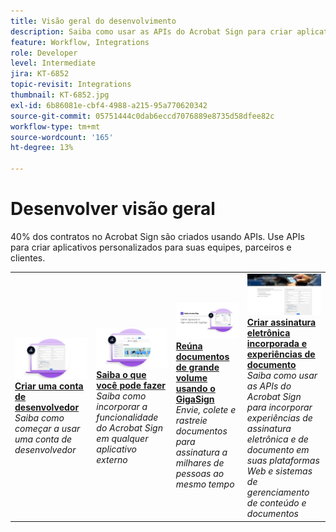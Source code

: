 ```yaml
---
title: Visão geral do desenvolvimento
description: Saiba como usar as APIs do Acrobat Sign para criar aplicativos personalizados para suas equipes, parceiros e clientes
feature: Workflow, Integrations
role: Developer
level: Intermediate
jira: KT-6852
topic-revisit: Integrations
thumbnail: KT-6852.jpg
exl-id: 6b86081e-cbf4-4988-a215-95a770620342
source-git-commit: 05751444c0dab6eccd7076889e8735d58dfee82c
workflow-type: tm+mt
source-wordcount: '165'
ht-degree: 13%

---
```


# Desenvolver visão geral

40% dos contratos no Acrobat Sign são criados usando APIs. Use APIs para criar aplicativos personalizados para suas equipes, parceiros e clientes.

<table style="table-layout:fixed">
<tr>
  <td>
    <a href="https://www.adobe.io/apis/documentcloud/sign.html" target="_blank">
      <img alt="Criar uma conta de desenvolvedor" src="../assets/Develop_Getting-Started.png" />
    </a>
    <div>
    <a href="https://www.adobe.io/apis/documentcloud/sign.html" target="_blank"><strong>Criar uma conta de desenvolvedor</strong></a>
    </div>
    <em>Saiba como começar a usar uma conta de desenvolvedor</em>
    <br>
  </td>
  <td>
    <a href="https://www.adobe.io/apis/documentcloud/sign/docs.html" target="_blank">
      <img alt="Saiba o que você pode fazer" src="../assets/Develop_Learn.png" />
    </a>
    <div>
    <a href="https://www.adobe.io/apis/documentcloud/sign/docs.html" target="_blank"><strong>Saiba o que você pode fazer</strong></a>
    </div>
    <em>Saiba como incorporar a funcionalidade do Acrobat Sign em qualquer aplicativo externo</em>
    <br>
  </td>  
  <td>
    <a href="gigasign.md">
      <img alt="Reúna documentos de grande volume usando o GigaSign" src="../assets/gigasign.jpg" />
    </a>
    <div>
    <a href="gigasign.md"><strong>Reúna documentos de grande volume usando o GigaSign</strong></a>
    </div>
    <em>Envie, colete e rastreie documentos para assinatura a milhares de pessoas ao mesmo tempo</em>
    <br>
  </td>
   <td>
    <a href="embeddedesignature.md">
      <img alt="Criar assinatura eletrônica incorporada e experiências de documento" src="assets/embeddedesignature/EmbedPart1_thumb.png" />
    </a>
    <div>
    <a href="embeddedesignature.md"><strong>Criar assinatura eletrônica incorporada e experiências de documento</strong></a>
    </div>
    <em>Saiba como usar as APIs do Acrobat Sign para incorporar experiências de assinatura eletrônica e de documento em suas plataformas Web e sistemas de gerenciamento de conteúdo e documentos</em>
    <br>
  </td>
</tr>
</table>
